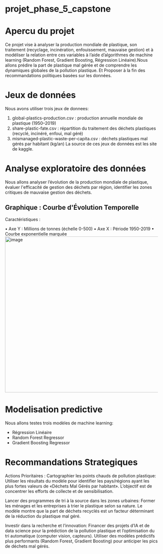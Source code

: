 # projet_phase_5_capstone
# Apercu du projet
Ce projet vise à analyser la production mondiale de plastique, son traitement (recyclage, incinération, enfouissement, mauvaise gestion) et à modéliser la relation entre ces variables à l’aide d’algorithmes de machine learning (Random Forest, Gradient Boosting, Régression Linéaire).Nous allons prédire la part de plastique mal gérée et de comprendre les dynamiques globales de la pollution plastique. 
Et Proposer à la fin des recommandations politiques basées sur les données.

# Jeux de données
Nous avons utiliser trois jeux de donnees: 
1. global-plastics-production.csv : production annuelle mondiale de plastique (1950–2019)
2. share-plastic-fate.csv : répartition du traitement des déchets plastiques (recyclé, incinéré, enfoui, mal géré)
3. mismanaged-plastic-waste-per-capita.csv : déchets plastiques mal gérés par habitant (kg/an)
   La source de ces jeux de données est les site de kaggle.

# Analyse exploratoire des données
Nous allons analyser l’évolution de la production mondiale de plastique, évaluer l'efficacité de gestion des déchets par région, identifier les zones critiques de mauvaise gestion des déchets.

## Graphique : Courbe d'Évolution Temporelle

Caractéristiques :

•	Axe Y : Millions de tonnes (échelle 0-500)
•	Axe X : Période 1950-2019
•	Courbe exponentielle marquée
<img width="944" height="514" alt="image" src="https://github.com/user-attachments/assets/0e3f88be-d5e7-4054-b6db-5ca3e341c30c" />



# Modelisation predictive
Nous allons testes trois modèles de machine learning:
- Régression Linéaire
- Random Forest Regressor
- Gradient Boosting Regressor

# Recommandations Strategiques
Actions Prioritaires :
Cartographier les points chauds de pollution plastique:
	Utiliser les résultats du modèle pour identifier les pays/régions ayant les plus fortes valeurs de «Déchets 	Mal Gérés par habitant».	L’objectif est de concentrer les efforts de collecte et de 	sensibilisation.
   
Lancer des programmes de tri à la source dans les zones urbaines:
	 Former les ménages et les entreprises à trier le 	plastique selon sa nature. 
	 Le modèle montre que la part de déchets recyclés est 	un facteur déterminant de la réduction du plastique mal géré.
    
Investir dans la recherche et l’innovation:
	Financer des projets d’IA et de data science pour la 	prédiction de la pollution plastique et l’optimisation 	du tri automatique (computer vision, capteurs).
	Utiliser des modèles prédictifs plus performants (Random Forest, Gradient Boosting) pour anticiper les pics de déchets mal gérés.





